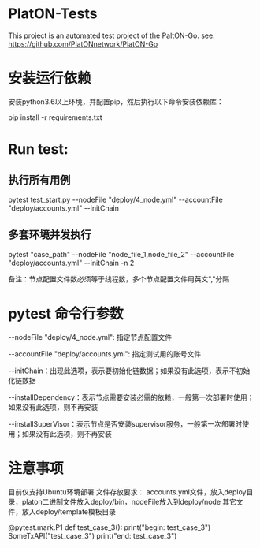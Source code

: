 # PlatON-Tests
This project is an automated test project of the PaltON-Go. see: https://github.com/PlatONnetwork/PlatON-Go

# 安装运行依赖
安装python3.6以上环境，并配置pip，然后执行以下命令安装依赖库：

pip install -r requirements.txt 

# Run test:

## 执行所有用例
pytest test_start.py --nodeFile "deploy/4_node.yml" --accountFile "deploy/accounts.yml" --initChain

## 多套环境并发执行
pytest "case_path" --nodeFile "node_file_1,node_file_2" --accountFile "deploy/accounts.yml" --initChain -n 2

备注：节点配置文件数必须等于线程数，多个节点配置文件用英文","分隔

# pytest 命令行参数

--nodeFile "deploy/4_node.yml":  指定节点配置文件

--accountFile "deploy/accounts.yml": 指定测试用的账号文件

--initChain：出现此选项，表示要初始化链数据；如果没有此选项，表示不初始化链数据

--installDependency：表示节点需要安装必需的依赖，一般第一次部署时使用；如果没有此选项，则不再安装

--installSuperVisor：表示节点是否安装supervisor服务，一般第一次部署时使用；如果没有此选项，则不再安装

# 注意事项
目前仅支持Ubuntu环境部署
文件存放要求：
    accounts.yml文件，放入deploy目录，platon二进制文件放入deploy/bin，nodeFile放入到deploy/node
    其它文件，放入deploy/template模板目录

@pytest.mark.P1
def test_case_3():
    print("begin: test_case_3")
    SomeTxAPI("test_case_3")
    print("end: test_case_3")
